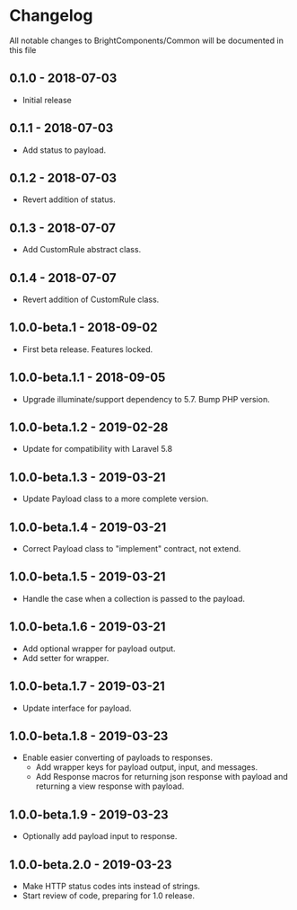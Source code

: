 # Changelog

All notable changes to BrightComponents/Common will be documented in this file

## 0.1.0 - 2018-07-03

-   Initial release

## 0.1.1 - 2018-07-03

-   Add status to payload.

## 0.1.2 - 2018-07-03

-   Revert addition of status.

## 0.1.3 - 2018-07-07

-   Add CustomRule abstract class.

## 0.1.4 - 2018-07-07

-   Revert addition of CustomRule class.

## 1.0.0-beta.1 - 2018-09-02

-   First beta release. Features locked.

## 1.0.0-beta.1.1 - 2018-09-05

-   Upgrade illuminate/support dependency to 5.7. Bump PHP version.

## 1.0.0-beta.1.2 - 2019-02-28

-   Update for compatibility with Laravel 5.8

## 1.0.0-beta.1.3 - 2019-03-21

-   Update Payload class to a more complete version.

## 1.0.0-beta.1.4 - 2019-03-21

-   Correct Payload class to "implement" contract, not extend.

## 1.0.0-beta.1.5 - 2019-03-21

-   Handle the case when a collection is passed to the payload.

## 1.0.0-beta.1.6 - 2019-03-21

-   Add optional wrapper for payload output.
-   Add setter for wrapper.

## 1.0.0-beta.1.7 - 2019-03-21

-   Update interface for payload.

## 1.0.0-beta.1.8 - 2019-03-23

-   Enable easier converting of payloads to responses.
    -   Add wrapper keys for payload output, input, and messages.
    -   Add Response macros for returning json response with payload and returning a view response with payload.

## 1.0.0-beta.1.9 - 2019-03-23

-   Optionally add payload input to response.

## 1.0.0-beta.2.0 - 2019-03-23

-   Make HTTP status codes ints instead of strings.
-   Start review of code, preparing for 1.0 release.
